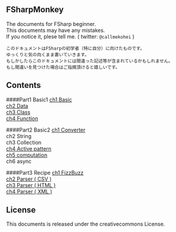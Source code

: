 FSharpMonkey
---
The documents for FSharp beginner.  
This documents may have any mistakes.  
If you notice it, plese tell me. ( twitter: `@callmekohei` )  

```text
このドキュメントはFSharpの初学者（特に自分）に向けたものです。
ゆっくりと気の向くまま書いていきます。
もしかしたらこのドキュメントには間違った記述等が含まれているかもしれません。
もし間違いを見つけた場合はご指摘頂けると嬉しいです。
```

Contents
---
####Part1 Basic1
[ch1 Basic](./part1/ch1_Basic.md)  
[ch2 Data](./part1/ch2_data.md)  
[ch3 Class](./part1/ch3_class.md)  
[ch4 Function](./part1/ch4_function.md)  

####Part2 Basic2
[ch1 Converter](./part2/ch1_Converter.md)  
ch2 String  
ch3 Collection  
[ch4 Active pattern](./part2/ch2_ActivePattern.md)  
[ch5 computation](./part1/ch5_computation.md)  
ch6 async  

####Part3 Recipe
[ch1 FizzBuzz](./part3/ch1_FizzBuzz.md)  
[ch2 Parser ( CSV )](./part3/ch3_Parser_CSV.md)  
[ch3 Parser ( HTML )](./part3/ch4_Parser_HTML.md)  
[ch4 Parser ( XML )](./part3/ch5_Parser_XML.md)  

License
---
This documents is released under the creativecommons License.
